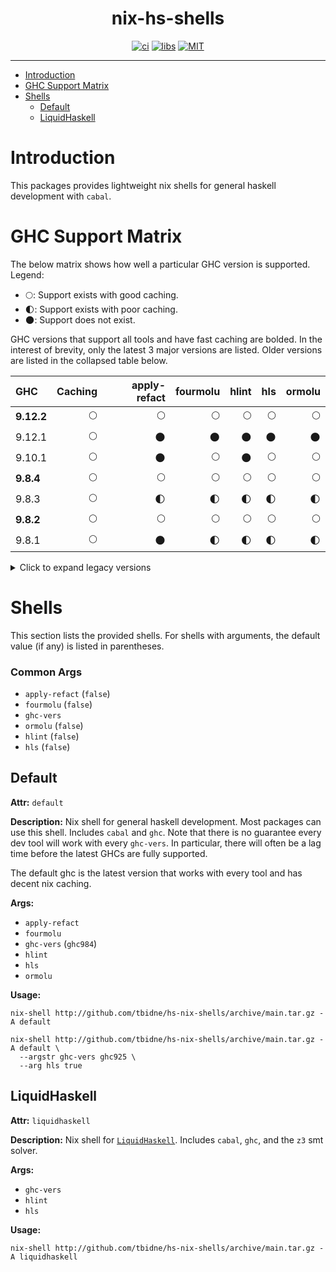 <div align="center">

# nix-hs-shells

[![ci](http://img.shields.io/github/actions/workflow/status/tbidne/hs-nix-shells/ci.yaml?branch=main&labelColor=2f353c&label=ci)](https://github.com/tbidne/hs-nix-shells/actions/workflows/ci.yaml)
[![libs](http://img.shields.io/github/actions/workflow/status/tbidne/hs-nix-shells/libs.yaml?branch=main&labelColor=2f353c&label=libs)](https://github.com/tbidne/hs-nix-shells/actions/workflows/libs.yaml)
[![MIT](https://img.shields.io/github/license/tbidne/nix-hs-shells?color=blue)](https://opensource.org/licenses/MIT)

</div>

---

- [Introduction](#introduction)
- [GHC Support Matrix](#ghc-support-matrix)
- [Shells](#shells)
  - [Default](#default)
  - [LiquidHaskell](#liquidhaskell)

# Introduction

This packages provides lightweight nix shells for general haskell development with `cabal`.

# GHC Support Matrix

The below matrix shows how well a particular GHC version is supported. Legend:

- 🌕: Support exists with good caching.
- 🌓: Support exists with poor caching.
- 🌑: Support does not exist.

GHC versions that support all tools and have fast caching are bolded. In the interest of brevity, only the latest 3 major versions are listed. Older versions are listed in the collapsed table below.

| GHC        | Caching | apply-refact | fourmolu | hlint | hls | ormolu |
|:-----------|--------:|-------------:|---------:|------:|----:|-------:|
| **9.12.2** |      🌕 |           🌕 |       🌕 |    🌕 |  🌕 |     🌕 |
| 9.12.1     |      🌕 |           🌑 |       🌑 |    🌑 |  🌑 |     🌑 |
| 9.10.1     |      🌕 |           🌑 |       🌕 |    🌑 |  🌕 |     🌕 |
| **9.8.4**  |      🌕 |           🌕 |       🌕 |    🌕 |  🌕 |     🌕 |
| 9.8.3      |      🌕 |           🌓 |       🌓 |    🌓 |  🌓 |     🌓 |
| **9.8.2**  |      🌕 |           🌕 |       🌕 |    🌕 |  🌕 |     🌕 |
| 9.8.1      |      🌕 |           🌑 |       🌓 |    🌓 |  🌓 |     🌓 |

<details>
<summary>Click to expand legacy versions</summary>

| GHC        | Caching | apply-refact | fourmolu | hlint | hls | ormolu |
|:-----------|--------:|-------------:|---------:|------:|----:|-------:|
| **9.6.6**  |      🌕 |           🌕 |       🌕 |    🌕 |  🌕 |     🌕 |
| **9.6.5**  |      🌕 |           🌕 |       🌕 |    🌕 |  🌕 |     🌕 |
| **9.6.4**  |      🌕 |           🌕 |       🌕 |    🌕 |  🌕 |     🌕 |
| **9.6.3**  |      🌕 |           🌕 |       🌕 |    🌕 |  🌕 |     🌕 |
| **9.6.2**  |      🌕 |           🌕 |       🌕 |    🌕 |  🌕 |     🌕 |
| 9.6.1      |      🌓 |           🌕 |       🌕 |    🌕 |  🌕 |     🌕 |
| **9.4.8**  |      🌕 |           🌕 |       🌕 |    🌕 |  🌕 |     🌕 |
| **9.4.7**  |      🌕 |           🌕 |       🌕 |    🌕 |  🌕 |     🌕 |
| **9.4.6**  |      🌕 |           🌕 |       🌕 |    🌕 |  🌕 |     🌕 |
| **9.4.5**  |      🌕 |           🌕 |       🌕 |    🌕 |  🌕 |     🌕 |
| 9.4.4      |      🌓 |           🌕 |       🌕 |    🌕 |  🌕 |     🌕 |
| **9.2.8**  |      🌕 |           🌕 |       🌕 |    🌕 |  🌕 |     🌕 |
| **9.2.7**  |      🌕 |           🌕 |       🌕 |    🌕 |  🌕 |     🌕 |
| **9.2.5**  |      🌕 |           🌕 |       🌕 |    🌕 |  🌕 |     🌕 |
| **9.0.2**  |      🌕 |           🌕 |       🌕 |    🌕 |  🌕 |     🌕 |
| **8.10.7** |      🌕 |           🌕 |       🌕 |    🌕 |  🌕 |     🌕 |

</details>

# Shells

This section lists the provided shells. For shells with arguments, the default value (if any) is listed in parentheses.

### Common Args

* `apply-refact` (`false`)
* `fourmolu` (`false`)
* `ghc-vers`
* `ormolu` (`false`)
* `hlint` (`false`)
* `hls` (`false`)

## Default

**Attr:** `default`

**Description:** Nix shell for general haskell development. Most packages can use this shell. Includes `cabal` and `ghc`. Note that there is no guarantee every dev tool will work with every `ghc-vers`. In particular, there will often be a lag time before the latest GHCs are fully supported.

The default ghc is the latest version that works with every tool and has decent nix caching.

**Args:**

* `apply-refact`
* `fourmolu`
* `ghc-vers` (`ghc984`)
* `hlint`
* `hls`
* `ormolu`

**Usage:**

```
nix-shell http://github.com/tbidne/hs-nix-shells/archive/main.tar.gz -A default

nix-shell http://github.com/tbidne/hs-nix-shells/archive/main.tar.gz -A default \
  --argstr ghc-vers ghc925 \
  --arg hls true
```

## LiquidHaskell

**Attr:** `liquidhaskell`

**Description:** Nix shell for [`LiquidHaskell`](https://github.com/ucsd-progsys/liquidhaskell/). Includes `cabal`, `ghc`, and the `z3` smt solver.

**Args:**

* `ghc-vers`
* `hlint`
* `hls`

**Usage:**

```
nix-shell http://github.com/tbidne/hs-nix-shells/archive/main.tar.gz -A liquidhaskell
```
